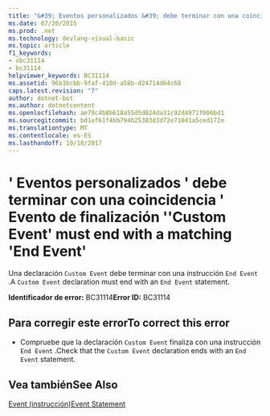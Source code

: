 ```yaml
---
title: "&#39; Eventos personalizados &#39; debe terminar con una coincidencia &#39; Evento de finalización &#39;"
ms.date: 07/20/2015
ms.prod: .net
ms.technology: devlang-visual-basic
ms.topic: article
f1_keywords:
- vbc31114
- bc31114
helpviewer_keywords: BC31114
ms.assetid: 96b1bcbb-9faf-410d-a58b-d24714d64c68
caps.latest.revision: "7"
author: dotnet-bot
ms.author: dotnetcontent
ms.openlocfilehash: ae79c4b8b618a55d5d024da31c92d4971f006bd1
ms.sourcegitcommit: bd1ef61f4bb794b25383d3d72e71041a5ced172e
ms.translationtype: MT
ms.contentlocale: es-ES
ms.lasthandoff: 10/18/2017
---
```

# <a name="39custom-event39-must-end-with-a-matching-39end-event39"></a><span data-ttu-id="f8329-102">&#39; Eventos personalizados &#39; debe terminar con una coincidencia &#39; Evento de finalización &#39;</span><span class="sxs-lookup"><span data-stu-id="f8329-102">&#39;Custom Event&#39; must end with a matching &#39;End Event&#39;</span></span>
<span data-ttu-id="f8329-103">Una declaración `Custom Event` debe terminar con una instrucción `End Event` .</span><span class="sxs-lookup"><span data-stu-id="f8329-103">A `Custom Event` declaration must end with an `End Event` statement.</span></span>  
  
 <span data-ttu-id="f8329-104">**Identificador de error:** BC31114</span><span class="sxs-lookup"><span data-stu-id="f8329-104">**Error ID:** BC31114</span></span>  
  
## <a name="to-correct-this-error"></a><span data-ttu-id="f8329-105">Para corregir este error</span><span class="sxs-lookup"><span data-stu-id="f8329-105">To correct this error</span></span>  
  
-   <span data-ttu-id="f8329-106">Compruebe que la declaración `Custom Event` finaliza con una instrucción `End Event` .</span><span class="sxs-lookup"><span data-stu-id="f8329-106">Check that the `Custom Event` declaration ends with an `End Event` statement.</span></span>  
  
## <a name="see-also"></a><span data-ttu-id="f8329-107">Vea también</span><span class="sxs-lookup"><span data-stu-id="f8329-107">See Also</span></span>  
 [<span data-ttu-id="f8329-108">Event (instrucción)</span><span class="sxs-lookup"><span data-stu-id="f8329-108">Event Statement</span></span>](../../visual-basic/language-reference/statements/event-statement.md)
